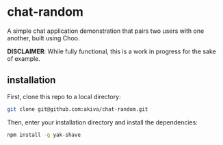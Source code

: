# chat-random

A simple chat application demonstration that pairs two users with one 
another, built using Choo.

**DISCLAIMER**: While fully functional, this is a work in progress for the
sake of example.

## installation

First, clone this repo to a local directory:

```bash
git clone git@github.com:akiva/chat-random.git
```

Then, enter your installation directory and install the dependencies:

```bash
npm install -g yak-shave
```
